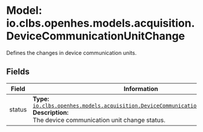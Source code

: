 # Model: io.clbs.openhes.models.acquisition.DeviceCommunicationUnitChange

Defines the changes in device communication units.

## Fields

| Field | Information |
| --- | --- |
| status | <b>Type:</b> [`io.clbs.openhes.models.acquisition.DeviceCommunicationUnitChangeStatus`](model-io-clbs-openhes-models-acquisition-devicecommunicationunitchangestatus.md)<br><b>Description:</b><br>The device communication unit change status. |

